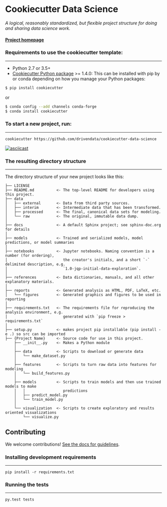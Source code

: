 # Cookiecutter Data Science

_A logical, reasonably standardized, but flexible project structure for doing and sharing data science work._

#### [Project homepage](http://drivendata.github.io/cookiecutter-data-science/)

### Requirements to use the cookiecutter template:

---

- Python 2.7 or 3.5+
- [Cookiecutter Python package](http://cookiecutter.readthedocs.org/en/latest/installation.html) >= 1.4.0: This can be installed with pip by or conda depending on how you manage your Python packages:

```bash
$ pip install cookiecutter
```

or

```bash
$ conda config --add channels conda-forge
$ conda install cookiecutter
```

### To start a new project, run:

---

    cookiecutter https://github.com/drivendata/cookiecutter-data-science

[![asciicast](https://asciinema.org/a/244658.svg)](https://asciinema.org/a/244658)

### The resulting directory structure

---

The directory structure of your new project looks like this:

```
├── LICENSE
├── README.md          <- The top-level README for developers using this project.
├── data
│   ├── external       <- Data from third party sources.
│   ├── interim        <- Intermediate data that has been transformed.
│   ├── processed      <- The final, canonical data sets for modeling.
│   └── raw            <- The original, immutable data dump.
│
├── docs               <- A default Sphinx project; see sphinx-doc.org for details
│
├── models             <- Trained and serialized models, model predictions, or model summaries
│
├── notebooks          <- Jupyter notebooks. Naming convention is a number (for ordering),
│                         the creator's initials, and a short `-` delimited description, e.g.
│                         `1.0-jqp-initial-data-exploration`.
│
├── references         <- Data dictionaries, manuals, and all other explanatory materials.
│
├── reports            <- Generated analysis as HTML, PDF, LaTeX, etc.
│   └── figures        <- Generated graphics and figures to be used in reporting
│
├── requirements.txt   <- The requirements file for reproducing the analysis environment, e.g.
│                         generated with `pip freeze > requirements.txt`
│
├── setup.py           <- makes project pip installable (pip install -e .) so src can be imported
├── {Project Name}     <- Source code for use in this project.
    ├── __init__.py    <- Makes a Python module
    │
    ├── data           <- Scripts to download or generate data
    │   └── make_dataset.py
    │
    ├── features       <- Scripts to turn raw data into features for modeling
    │   └── build_features.py
    │
    ├── models         <- Scripts to train models and then use trained models to make
    │   │                 predictions
    │   ├── predict_model.py
    │   └── train_model.py
    │
    └── visualization  <- Scripts to create exploratory and results oriented visualizations
        └── visualize.py

```

## Contributing

We welcome contributions! [See the docs for guidelines](https://drivendata.github.io/cookiecutter-data-science/#contributing).

### Installing development requirements

---

    pip install -r requirements.txt

### Running the tests

---

    py.test tests

